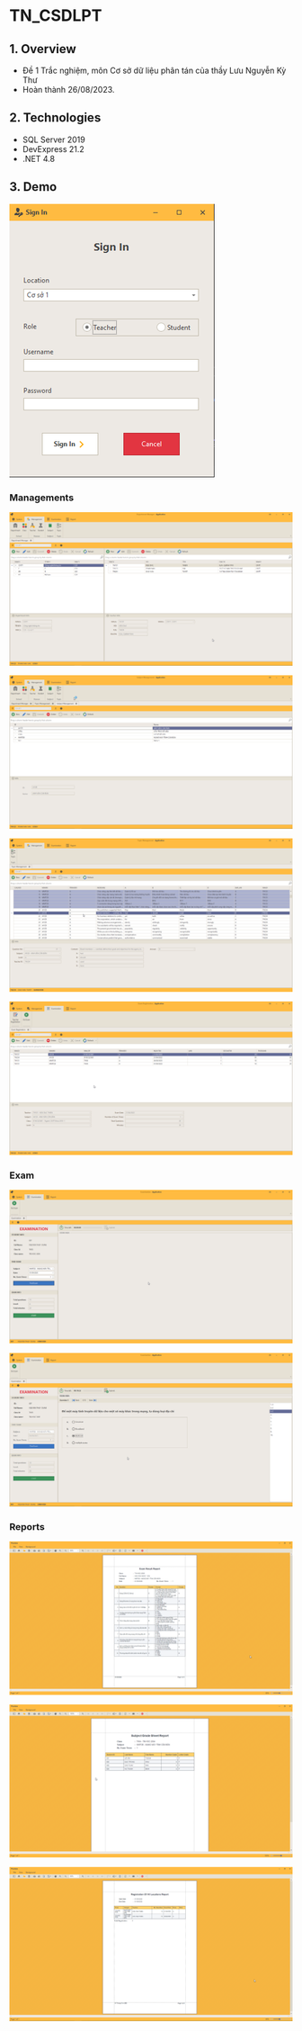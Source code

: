 # TN_CSDLPT

## 1. Overview
- Đề 1 Trắc nghiệm, môn Cơ sở dữ liệu phân tán của thầy Lưu Nguyễn Kỳ Thư
- Hoàn thành 26/08/2023.

## 2. Technologies
- SQL Server 2019
- DevExpress 21.2
- .NET 4.8

## 3. Demo

![image](https://github.com/LuuTienPhat/TN_CSDLPT/blob/36cc38e05081292e137709950d46a6fed35ce913/Demo/10-signIn.png)

### Managements

![image](https://github.com/LuuTienPhat/TN_CSDLPT/blob/d5b97ecbd9fea45bb12be6342a069e17955b18dd/Demo/1.png)

![image](https://github.com/LuuTienPhat/TN_CSDLPT/blob/d5b97ecbd9fea45bb12be6342a069e17955b18dd/Demo/2.png)

![image](https://github.com/LuuTienPhat/TN_CSDLPT/blob/d5b97ecbd9fea45bb12be6342a069e17955b18dd/Demo/3.png)

![image](https://github.com/LuuTienPhat/TN_CSDLPT/blob/d5b97ecbd9fea45bb12be6342a069e17955b18dd/Demo/4.png)

### Exam

![image](https://github.com/LuuTienPhat/TN_CSDLPT/blob/d5b97ecbd9fea45bb12be6342a069e17955b18dd/Demo/5-Exam.png)

![image](https://github.com/LuuTienPhat/TN_CSDLPT/blob/d5b97ecbd9fea45bb12be6342a069e17955b18dd/Demo/6-Exam.png)

### Reports

![image](https://github.com/LuuTienPhat/TN_CSDLPT/blob/d5b97ecbd9fea45bb12be6342a069e17955b18dd/Demo/7-Report.png)

![image](https://github.com/LuuTienPhat/TN_CSDLPT/blob/d5b97ecbd9fea45bb12be6342a069e17955b18dd/Demo/8-Report.png)

![image](https://github.com/LuuTienPhat/TN_CSDLPT/blob/d5b97ecbd9fea45bb12be6342a069e17955b18dd/Demo/9-Report.png)
